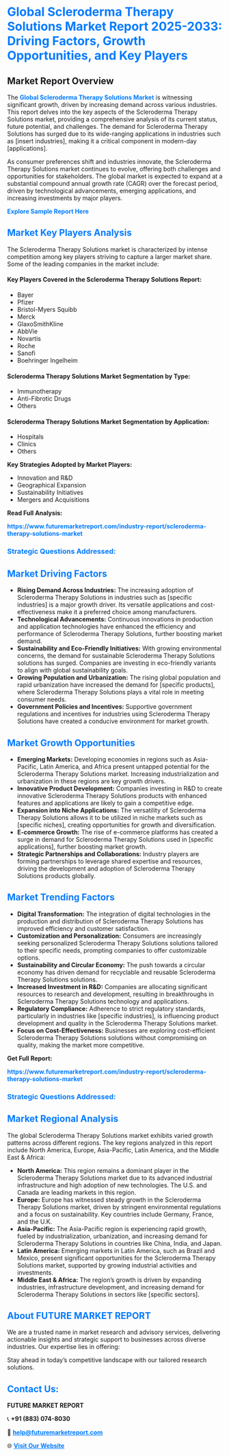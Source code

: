 <h1 style="color: #007BFF;">Global Scleroderma Therapy Solutions Market Report 2025-2033: Driving Factors, Growth Opportunities, and Key Players</h1>

<section id="overview">
<h2>Market Report Overview</h2>
<p>The <a href="https://www.futuremarketreport.com/industry-report/scleroderma-therapy-solutions-market" style="color: #007BFF; text-decoration: none;"><strong>Global Scleroderma Therapy Solutions Market</strong></a> is witnessing significant growth, driven by increasing demand across various industries. This report delves into the key aspects of the Scleroderma Therapy Solutions market, providing a comprehensive analysis of its current status, future potential, and challenges. The demand for Scleroderma Therapy Solutions has surged due to its wide-ranging applications in industries such as [insert industries], making it a critical component in modern-day [applications].</p>
<p>As consumer preferences shift and industries innovate, the Scleroderma Therapy Solutions market continues to evolve, offering both challenges and opportunities for stakeholders. The global market is expected to expand at a substantial compound annual growth rate (CAGR) over the forecast period, driven by technological advancements, emerging applications, and increasing investments by major players.</p>
</section>

<section id="overview">
<p><a href="https://www.futuremarketreport.com/request-sample/reportId=79929" style="color: #007BFF; text-decoration: none;"><strong>Explore Sample Report Here</strong></a></p>
</section>

<section id="key-players">
<h2 style="color: #007BFF;">Market Key Players Analysis</h2>
<p>The Scleroderma Therapy Solutions market is characterized by intense competition among key players striving to capture a larger market share. Some of the leading companies in the market include:</p>
<h4>Key Players Covered in the Scleroderma Therapy Solutions Report:</h4>
<ul><li>Bayer</li><li>Pfizer</li><li>Bristol-Myers Squibb</li><li>Merck</li><li>GlaxoSmithKline</li><li>AbbVie</li><li>Novartis</li><li>Roche</li><li>Sanofi</li><li>Boehringer Ingelheim</li></ul>
<h4>Scleroderma Therapy Solutions Market Segmentation by Type:</h4>
<ul><li>Immunotherapy</li><li>Anti-Fibrotic Drugs</li><li>Others</li></ul>

<h4>Scleroderma Therapy Solutions Market Segmentation by Application:</h4>
<ul><li>Hospitals</li><li>Clinics</li><li>Others</li></ul>
<p><strong>Key Strategies Adopted by Market Players:</strong></p>
<ul>
<li>Innovation and R&D</li>
<li>Geographical Expansion</li>
<li>Sustainability Initiatives</li>
<li>Mergers and Acquisitions</li>
</ul>
</section>

<section>
<p><strong>Read Full Analysis: </strong></p><a href="https://www.futuremarketreport.com/industry-report/scleroderma-therapy-solutions-market" style="color: #007BFF; text-decoration: none;"><strong>https://www.futuremarketreport.com/industry-report/scleroderma-therapy-solutions-market</strong></a>
<h3 style="color: #007BFF;">Strategic Questions Addressed:</h3>
</section>

<section id="driving-factors">
<h2 style="color: #007BFF;">Market Driving Factors</h2>
<ul>
<li><strong>Rising Demand Across Industries:</strong> The increasing adoption of Scleroderma Therapy Solutions in industries such as [specific industries] is a major growth driver. Its versatile applications and cost-effectiveness make it a preferred choice among manufacturers.</li>
<li><strong>Technological Advancements:</strong> Continuous innovations in production and application technologies have enhanced the efficiency and performance of Scleroderma Therapy Solutions, further boosting market demand.</li>
<li><strong>Sustainability and Eco-Friendly Initiatives:</strong> With growing environmental concerns, the demand for sustainable Scleroderma Therapy Solutions solutions has surged. Companies are investing in eco-friendly variants to align with global sustainability goals.</li>
<li><strong>Growing Population and Urbanization:</strong> The rising global population and rapid urbanization have increased the demand for [specific products], where Scleroderma Therapy Solutions plays a vital role in meeting consumer needs.</li>
<li><strong>Government Policies and Incentives:</strong> Supportive government regulations and incentives for industries using Scleroderma Therapy Solutions have created a conducive environment for market growth.</li>
</ul>
</section>

<section id="growth-opportunities">
<h2 style="color: #007BFF;">Market Growth Opportunities</h2>
<ul>
<li><strong>Emerging Markets:</strong> Developing economies in regions such as Asia-Pacific, Latin America, and Africa present untapped potential for the Scleroderma Therapy Solutions market. Increasing industrialization and urbanization in these regions are key growth drivers.</li>
<li><strong>Innovative Product Development:</strong> Companies investing in R&D to create innovative Scleroderma Therapy Solutions products with enhanced features and applications are likely to gain a competitive edge.</li>
<li><strong>Expansion into Niche Applications:</strong> The versatility of Scleroderma Therapy Solutions allows it to be utilized in niche markets such as [specific niches], creating opportunities for growth and diversification.</li>
<li><strong>E-commerce Growth:</strong> The rise of e-commerce platforms has created a surge in demand for Scleroderma Therapy Solutions used in [specific applications], further boosting market growth.</li>
<li><strong>Strategic Partnerships and Collaborations:</strong> Industry players are forming partnerships to leverage shared expertise and resources, driving the development and adoption of Scleroderma Therapy Solutions products globally.</li>
</ul>
</section>

<section id="trending-factors">
<h2 style="color: #007BFF;">Market Trending Factors</h2>
<ul>
<li><strong>Digital Transformation:</strong> The integration of digital technologies in the production and distribution of Scleroderma Therapy Solutions has improved efficiency and customer satisfaction.</li>
<li><strong>Customization and Personalization:</strong> Consumers are increasingly seeking personalized Scleroderma Therapy Solutions solutions tailored to their specific needs, prompting companies to offer customizable options.</li>
<li><strong>Sustainability and Circular Economy:</strong> The push towards a circular economy has driven demand for recyclable and reusable Scleroderma Therapy Solutions solutions.</li>
<li><strong>Increased Investment in R&D:</strong> Companies are allocating significant resources to research and development, resulting in breakthroughs in Scleroderma Therapy Solutions technology and applications.</li>
<li><strong>Regulatory Compliance:</strong> Adherence to strict regulatory standards, particularly in industries like [specific industries], is influencing product development and quality in the Scleroderma Therapy Solutions market.</li>
<li><strong>Focus on Cost-Effectiveness:</strong> Businesses are exploring cost-efficient Scleroderma Therapy Solutions solutions without compromising on quality, making the market more competitive.</li>
</ul>
</section>

<section>
<p><strong>Get Full Report: </strong></p><a href="https://www.futuremarketreport.com/industry-report/scleroderma-therapy-solutions-market" style="color: #007BFF; text-decoration: none;"><strong>https://www.futuremarketreport.com/industry-report/scleroderma-therapy-solutions-market</strong></a>
<h3 style="color: #007BFF;">Strategic Questions Addressed:</h3>
</section>


<section id="regional-analysis">
<h2 style="color: #007BFF;">Market Regional Analysis</h2>
<p>The global Scleroderma Therapy Solutions market exhibits varied growth patterns across different regions. The key regions analyzed in this report include North America, Europe, Asia-Pacific, Latin America, and the Middle East & Africa:</p>
<ul>
<li><strong>North America:</strong> This region remains a dominant player in the Scleroderma Therapy Solutions market due to its advanced industrial infrastructure and high adoption of new technologies. The U.S. and Canada are leading markets in this region.</li>
<li><strong>Europe:</strong> Europe has witnessed steady growth in the Scleroderma Therapy Solutions market, driven by stringent environmental regulations and a focus on sustainability. Key countries include Germany, France, and the U.K.</li>
<li><strong>Asia-Pacific:</strong> The Asia-Pacific region is experiencing rapid growth, fueled by industrialization, urbanization, and increasing demand for Scleroderma Therapy Solutions in countries like China, India, and Japan.</li>
<li><strong>Latin America:</strong> Emerging markets in Latin America, such as Brazil and Mexico, present significant opportunities for the Scleroderma Therapy Solutions market, supported by growing industrial activities and investments.</li>
<li><strong>Middle East & Africa:</strong> The region’s growth is driven by expanding industries, infrastructure development, and increasing demand for Scleroderma Therapy Solutions in sectors like [specific sectors].</li>
</ul>
</section>

<footer>
<h2 style="color: #007BFF;">About FUTURE MARKET REPORT</h2>
<p>We are a trusted name in market research and advisory services, delivering actionable insights and strategic support to businesses across diverse industries. Our expertise lies in offering:</p>

<p>Stay ahead in today’s competitive landscape with our tailored research solutions.</p>

<h2 style="color: #007BFF;">Contact Us:</h2>
<p><strong>FUTURE MARKET REPORT</strong></p>
<p>📞 <strong>+91 (883) 074-8030</strong></p>
<p>📧 <strong><a href="mailto:help@futuremarketreport.com" style="color: #007BFF;">help@futuremarketreport.com</a></strong></p>
<p>🌐 <strong><a href="https://www.futuremarketreport.com/" style="color: #007BFF;">Visit Our Website</a></strong></p>
</footer>